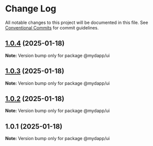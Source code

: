 # Change Log

All notable changes to this project will be documented in this file.
See [Conventional Commits](https://conventionalcommits.org) for commit guidelines.

## [1.0.4](https://github.com/taojiangcb/my-dapp-libs/compare/@mydapp/ui@1.0.1...@mydapp/ui@1.0.4) (2025-01-18)

**Note:** Version bump only for package @mydapp/ui





## [1.0.3](https://github.com/taojiangcb/my-dapp-libs/compare/@mydapp/ui@1.0.1...@mydapp/ui@1.0.3) (2025-01-18)

**Note:** Version bump only for package @mydapp/ui





## [1.0.2](https://github.com/taojiangcb/my-dapp-libs/compare/@mydapp/ui@1.0.1...@mydapp/ui@1.0.2) (2025-01-18)

**Note:** Version bump only for package @mydapp/ui





## 1.0.1 (2025-01-18)

**Note:** Version bump only for package @mydapp/ui

